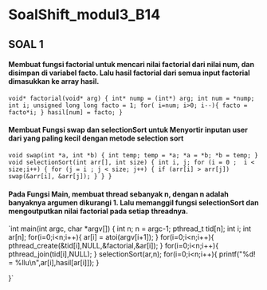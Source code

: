 # SoalShift_modul3_B14

## SOAL 1

#### Membuat fungsi factorial untuk mencari nilai factorial dari nilai num, dan disimpan di variabel facto. Lalu hasil factorial dari semua input factorial dimasukkan ke array hasil.


`void* factorial(void* arg)
{
    int* nump = (int*) arg;
    int num = *nump;
    int i;
    unsigned long long facto = 1;
    for( i=num; i>0; i--){
        facto = facto*i;
    }
    hasil[num] = facto;
}`

#### Membuat Fungsi swap dan selectionSort untuk Menyortir inputan user dari yang paling kecil dengan metode selection sort

`void swap(int *a, int *b)
{
    int temp;
    temp = *a;
    *a = *b;
    *b = temp;
}
void selectionSort(int arr[], int size)
{
    int i, j;
    for (i = 0 ;  i < size;i++)
    {
        for (j = i ; j < size; j++)
        {
            if (arr[i] > arr[j])
                swap(&arr[i], &arr[j]);
        }
    }
}`

#### Pada Fungsi Main, membuat thread sebanyak n, dengan n adalah banyaknya argumen dikurangi 1. Lalu memanggil fungsi selectionSort dan mengoutputkan nilai factorial pada setiap threadnya. 

`int main(int argc, char *argv[])
{ 
    int n;
    n = argc-1;
    pthread_t tid[n];
    int i;
    int ar[n];
    for(i=0;i<n;i++){
       ar[i] = atoi(argv[i+1]);
    }
    for(i=0;i<n;i++){
        pthread_create(&tid[i],NULL,&factorial,&ar[i]);
    }
    for(i=0;i<n;i++){
        pthread_join(tid[i],NULL);
    }
    selectionSort(ar,n);
    for(i=0;i<n;i++){
        printf("%d! = %llu\n",ar[i],hasil[ar[i]]);
    }
    
}`


